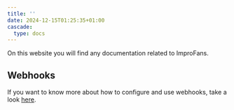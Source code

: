 ```yaml
---
title: ''
date: 2024-12-15T01:25:35+01:00
cascade:
  type: docs
---
```


On this website you will find any documentation related to ImproFans.

## Webhooks

If you want to know more about how to configure and use webhooks, take a look [here](/webhooks).
